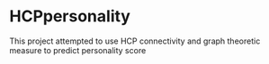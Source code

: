 # HCPpersonality
This project attempted to use HCP connectivity and graph theoretic measure to predict personality score
